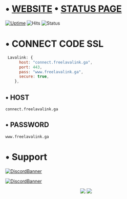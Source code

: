 # •   [WEBSITE](https://freelavalink.ga)   •   [STATUS PAGE](https://stats.uptimerobot.com/V21BmI2MKq/790568780) 

[![Uptime](https://img.shields.io/uptimerobot/ratio/m790568780-4b499cce7d2b8318146700a8?style=flat-square)](https://stats.uptimerobot.com/V21BmI2MKq/790568780)
![Hits](https://hits.seeyoufarm.com/api/count/incr/badge.svg?url=https%3A%2F%2Fgithub.com%2Fnischay876%2Fwww.freelavalink.ga&count_bg=%2379C83D&title_bg=%23555555&icon=&icon_color=%23E7E7E7&title=Repo+views&edge_flat=true)
![Status](https://img.shields.io/uptimerobot/status/m790568780-4b499cce7d2b8318146700a8?label=Server)

# •   CONNECT CODE SSL
```javascript
 Lavalink: { 
      host: "connect.freelavalink.ga",
      port: 443,
      pass: "www.freelavalink.ga",
      secure: true,
    },
```

## •   HOST
```
connect.freelavalink.ga
```
## •   PASSWORD
```
www.freelavalink.ga
```
# •   Support
[![DiscordBanner](https://invidget.switchblade.xyz/aYBB9eXe2g)](https://discord.gg/aYBB9eXe2g)

[![DiscordBanner](https://discord-readme-badge.vercel.app/api?id=813561253175361558)](https://www.oggy.ga)

<p align="center"><img src="http://ForTheBadge.com/images/badges/built-with-love.svg">  <img src="http://ForTheBadge.com/images/badges/built-with-swag.svg"></a></p><p align="center">
